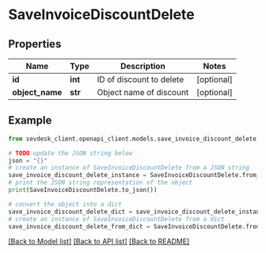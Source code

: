 # SaveInvoiceDiscountDelete


## Properties

Name | Type | Description | Notes
------------ | ------------- | ------------- | -------------
**id** | **int** | ID of discount to delete | [optional] 
**object_name** | **str** | Object name of discount | [optional] 

## Example

```python
from sevdesk_client.openapi_client.models.save_invoice_discount_delete import SaveInvoiceDiscountDelete

# TODO update the JSON string below
json = "{}"
# create an instance of SaveInvoiceDiscountDelete from a JSON string
save_invoice_discount_delete_instance = SaveInvoiceDiscountDelete.from_json(json)
# print the JSON string representation of the object
print(SaveInvoiceDiscountDelete.to_json())

# convert the object into a dict
save_invoice_discount_delete_dict = save_invoice_discount_delete_instance.to_dict()
# create an instance of SaveInvoiceDiscountDelete from a dict
save_invoice_discount_delete_from_dict = SaveInvoiceDiscountDelete.from_dict(save_invoice_discount_delete_dict)
```
[[Back to Model list]](../README.md#documentation-for-models) [[Back to API list]](../README.md#documentation-for-api-endpoints) [[Back to README]](../README.md)



